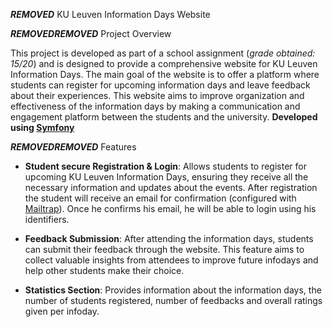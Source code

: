 ***REMOVED*** KU Leuven Information Days Website

***REMOVED******REMOVED*** Project Overview

This project is developed as part of a school assignment (_grade obtained: 15/20_) and is designed to provide a comprehensive website for KU Leuven Information Days. 
The main goal of the website is to offer a platform where students can register for upcoming information days and leave feedback about their experiences. 
This website aims to improve organization and effectiveness of the information days by making a communication and engagement platform between the students and the university.
**Developed using [Symfony](https://symfony.com/)**

***REMOVED******REMOVED*** Features

- **Student secure Registration & Login**: Allows students to register for upcoming KU Leuven Information Days, ensuring they receive all the necessary information and updates about the events. After registration the student will receive an email for confirmation (configured with [Mailtrap](https://mailtrap.io/?gad_source=1&gclid=CjwKCAjw7-SvBhB6EiwAwYdCAcXoAXYzh32WoOuzIfyrV9mNY6w-Wt-Z4vLDWf04N2XMzZ3hGGpjLhoCO6MQAvD_BwE)). Once he confirms his email, he will be able to login using his identifiers.  

- **Feedback Submission**: After attending the information days, students can submit their feedback through the website. This feature aims to collect valuable insights from attendees to improve future infodays and help other students make their choice.

- **Statistics Section**: Provides information about the information days, the number of students registered, number of feedbacks and overall ratings given per infoday. 
